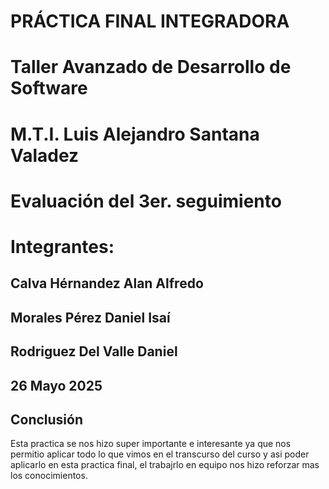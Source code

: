 # PRÁCTICA FINAL INTEGRADORA
# Taller Avanzado de Desarrollo de Software 
# M.T.I. Luis Alejandro Santana Valadez
# Evaluación del 3er. seguimiento
# Integrantes:
## Calva Hérnandez Alan Alfredo 
## Morales Pérez Daniel Isaí
## Rodriguez Del Valle Daniel
## 26 Mayo 2025
## Conclusión
Esta practica se nos hizo super importante e interesante ya que nos permitio aplicar todo lo que vimos en el transcurso del curso y asi poder aplicarlo en esta practica final, el trabajrlo en equipo nos hizo reforzar mas los conocimientos.